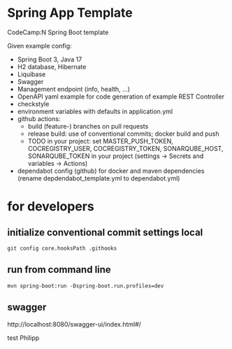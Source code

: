 # Spring App Template
CodeCamp:N Spring Boot template

Given example config:
* Spring Boot 3, Java 17
* H2 database, Hibernate
* Liquibase
* Swagger
* Management endpoint (info, health, ...)
* OpenAPI yaml example for code generation of example REST Controller
* checkstyle
* environment variables with defaults in application.yml
* github actions:
  * build (feature-) branches on pull requests
  * release build: use of conventional commits; docker build and push
  * TODO in your project: set MASTER_PUSH_TOKEN, COCREGISTRY_USER, COCREGISTRY_TOKEN, SONARQUBE_HOST, SONARQUBE_TOKEN in your project (settings -> Secrets and variables -> Actions)
* dependabot config (github) for docker and maven dependencies (rename depdendabot_template.yml to dependabot.yml)

# for developers
## initialize conventional commit settings local
`git config core.hooksPath .githooks`

## run from command line
`mvn spring-boot:run -Dspring-boot.run.profiles=dev`

## swagger
http://localhost:8080/swagger-ui/index.html#/

test Philipp